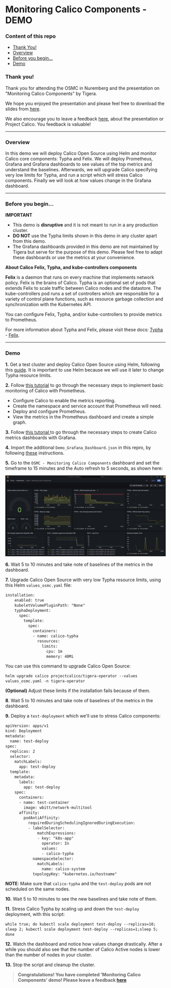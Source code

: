 # Monitoring Calico Components - DEMO

### Content of this repo

* [Thank You!](#thank-you)
* [Overview](#overview)
* [Before you begin...](#before-you-begin)
* [Demo](#demo)

### Thank you!

Thank you for attending the OSMC in Nuremberg and the presentation on "Monitoring Calico Components" by Tigera.

We hope you enjoyed the presentation and please feel free to download the slides from [here](etc/OSMC_Nuremberg_2024_Davide_Sellitri_Monitoring_Calico_Components.pdf).

We also encourage you to leave a feedback [here](https://forms.gle/GX8byFYZmACcYKHM6), about the presentation or Project Calico. You feedback is valuable!

---

### Overview

In this demo we will deploy Calico Open Source using Helm and monitor Calico core components: Typha and Felix. We will deploy Prometheus, Grafana and Grafana dashboards to see values of the top metrics and understand the baselines. Afterwards, we will upgrade Calico specifying very low limits for Typha, and run a script which will stress Calico components. Finally we will look at how values change in the Grafana dashboard.

---

### Before you begin...

**IMPORTANT**

- This demo is **disruptive** and it is not meant to run in a any production cluster.
- **DO NOT** use the Typha limits shown in this demo in any cluster apart from this demo.
- The Grafana dashboards provided in this demo are not maintained by Tigera but serve for the purpose of this demo. Please feel free to adapt these dashboards or use the metrics at your convenience.

**About Calico Felix, Typha, and kube-controllers components**

**Felix** is a daemon that runs on every machine that implements network policy. Felix is the brains of Calico. Typha is an optional set of pods that extends Felix to scale traffic between Calico nodes and the datastore. The kube-controllers pod runs a set of controllers which are responsible for a variety of control plane functions, such as resource garbage collection and synchronization with the Kubernetes API.

You can configure Felix, Typha, and/or kube-controllers to provide metrics to Prometheus.

For more information about Typha and Felix, please visit these docs: [Typha](https://docs.tigera.io/calico/latest/reference/typha/) - [Felix](https://docs.tigera.io/calico/latest/reference/felix/).

---

### Demo

**1.** Get a test cluster and deploy Calico Open Source using Helm, following this [guide](https://docs.tigera.io/calico/latest/getting-started/kubernetes/helm). It is important to use Helm because we will use it later to change Typha resource limits.

**2.** Follow [this tutorial](https://docs.tigera.io/calico/3.28/operations/monitor/monitor-component-metrics) to go through the necessary steps to implement basic monitoring of Calico with Prometheus.

* Configure Calico to enable the metrics reporting.
* Create the namespace and service account that Prometheus will need.
* Deploy and configure Prometheus.
* View the metrics in the Prometheus dashboard and create a simple graph.

**3.** Follow [this tutorial ](https://docs.tigera.io/calico/latest/operations/monitor/monitor-component-visual)to go through the necessary steps to create Calico metrics dashboards with Grafana.

**4.** Import the additional `Demo_Grafana_Dashboard.json` in this repro, by following [these](https://grafana.com/docs/grafana/latest/dashboards/build-dashboards/import-dashboards/) instructions.

**5.** Go to the `OSMC - Monitoring Calico Components` dashboard and set the timeframe to 15 minutes and the Auto refresh to 5 seconds, as shown here:

![dashboard_1](etc/dashboard_1.png)

**6.** Wait 5 to 10 minutes and take note of baselines of the metrics in the dashboard.

**7.** Upgrade Calico Open Source with very low Typha resource limits, using this Helm `values_osmc.yaml` file:

```
installation:
    enabled: true
    kubeletVolumePluginPath: "None"
    typhaDeployment:
      spec:
        template:
          spec:
            containers:
            - name: calico-typha
              resources:
                limits:
                  cpu: 1m
                  memory: 40Mi
```

You can use this command to upgrade Calico Open Source:

```
helm upgrade calico projectcalico/tigera-operator --values values_osmc.yaml -n tigera-operator
```

**(Optional)** Adjust these limits if the installation fails because of them.

**8**. Wait 5 to 10 minutes and take note of baselines of the metrics in the dashboard.

**9.** Deploy a `test-deployment` which we'll use to stress Calico components:

```
apiVersion: apps/v1
kind: Deployment
metadata:
  name: test-deploy
spec:
  replicas: 2
  selector:
    matchLabels:
      app: test-deploy
  template:
    metadata:
      labels:
        app: test-deploy
    spec:
      containers:
      - name: test-container
        image: wbitt/network-multitool
      affinity:
        podAntiAffinity:
          requiredDuringSchedulingIgnoredDuringExecution:
          - labelSelector:
              matchExpressions:
              - key: "k8s-app"
                operator: In
                values:
                - calico-typha
            namespaceSelector:
              matchLabels:
                name: calico-system
            topologyKey: "kubernetes.io/hostname"

```

**NOTE**: Make sure that `calico-typha` and the `test-deploy` pods are not scheduled on the same nodes.

**10.** Wait 5 to 10 minutes to see the new baselines and take note of them.

**11.** Stress Calico Typha by scaling up and down the `test-deploy` deployment, with this script:

```
while true; do kubectl scale deployment test-deploy --replicas=10; sleep 2; kubectl scale deployment test-deploy --replicas=1;sleep 5; done
```

**12.** Watch the dashboard and notice how values change drastically. After a while you should also see that the number of Calico Active nodes is lower than the number of nodes in your cluster.

**13.** Stop the script and cleanup the cluster.

> **Congratulations! You have completed 'Monitoring Calico Components' demo! Please leave a feedback [here](https://forms.gle/GX8byFYZmACcYKHM6)**

